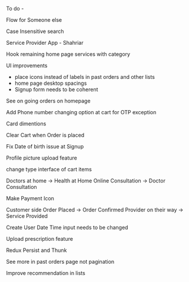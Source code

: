 To do -

Flow for Someone else

Case Insensitive search

Service Provider App - Shahriar

Hook remaining home page services with category

UI improvements

- place icons instead of labels in past orders and other lists
- home page desktop spacings
- Signup form needs to be coherent

See on going orders on homepage

Add Phone number changing option at cart for OTP exception

Card dimentions

Clear Cart when Order is placed

Fix Date of birth issue at Signup

Profile picture upload feature

change type interface of cart items

Doctors at home -> Health at Home
Online Consultation -> Doctor Consultation

Make Payment Icon

Customer side
Order Placed -> Order Confirmed
Provider on their way -> Service Provided

Create User Date Time input needs to be changed

Upload prescription feature

Redux Persist and Thunk

See more in past orders page not pagination

Improve recommendation in lists
